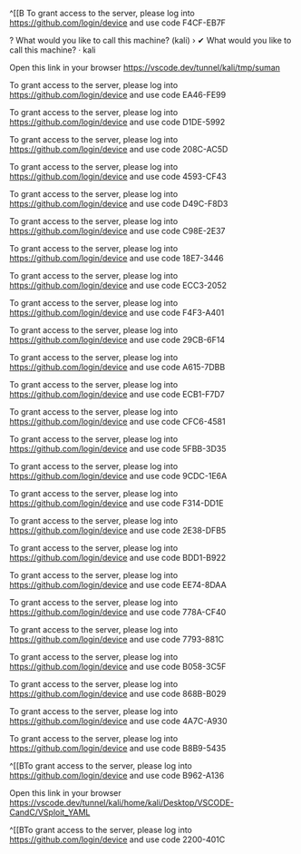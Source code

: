 

^[[B
To grant access to the server, please log into https://github.com/login/device and use code F4CF-EB7F

? What would you like to call this machine? (kali) › ✔ What would you like to call this machine? · kali

Open this link in your browser https://vscode.dev/tunnel/kali/tmp/suman

To grant access to the server, please log into https://github.com/login/device and use code EA46-FE99

To grant access to the server, please log into https://github.com/login/device and use code D1DE-5992

To grant access to the server, please log into https://github.com/login/device and use code 208C-AC5D

To grant access to the server, please log into https://github.com/login/device and use code 4593-CF43

To grant access to the server, please log into https://github.com/login/device and use code D49C-F8D3

To grant access to the server, please log into https://github.com/login/device and use code C98E-2E37

To grant access to the server, please log into https://github.com/login/device and use code 18E7-3446

To grant access to the server, please log into https://github.com/login/device and use code ECC3-2052

To grant access to the server, please log into https://github.com/login/device and use code F4F3-A401

To grant access to the server, please log into https://github.com/login/device and use code 29CB-6F14

To grant access to the server, please log into https://github.com/login/device and use code A615-7DBB

To grant access to the server, please log into https://github.com/login/device and use code ECB1-F7D7

To grant access to the server, please log into https://github.com/login/device and use code CFC6-4581

To grant access to the server, please log into https://github.com/login/device and use code 5FBB-3D35

To grant access to the server, please log into https://github.com/login/device and use code 9CDC-1E6A

To grant access to the server, please log into https://github.com/login/device and use code F314-DD1E

To grant access to the server, please log into https://github.com/login/device and use code 2E38-DFB5

To grant access to the server, please log into https://github.com/login/device and use code BDD1-B922

To grant access to the server, please log into https://github.com/login/device and use code EE74-8DAA

To grant access to the server, please log into https://github.com/login/device and use code 778A-CF40

To grant access to the server, please log into https://github.com/login/device and use code 7793-881C

To grant access to the server, please log into https://github.com/login/device and use code B058-3C5F

To grant access to the server, please log into https://github.com/login/device and use code 868B-B029

To grant access to the server, please log into https://github.com/login/device and use code 4A7C-A930

To grant access to the server, please log into https://github.com/login/device and use code B8B9-5435

^[[BTo grant access to the server, please log into https://github.com/login/device and use code B962-A136

Open this link in your browser https://vscode.dev/tunnel/kali/home/kali/Desktop/VSCODE-CandC/VSploit_YAML

^[[BTo grant access to the server, please log into https://github.com/login/device and use code 2200-401C
